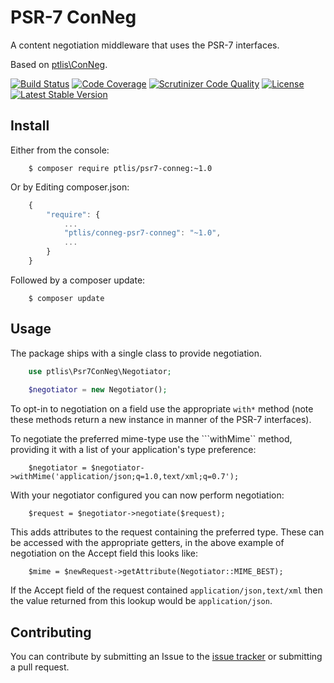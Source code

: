 # PSR-7 ConNeg

A content negotiation middleware that uses the PSR-7 interfaces.

Based on [ptlis\ConNeg](https://github.com/ptlis/conneg).

[![Build Status](https://travis-ci.org/ptlis/psr7-conneg.png?branch=master)](https://travis-ci.org/ptlis/psr7-conneg) [![Code Coverage](https://scrutinizer-ci.com/g/ptlis/psr7-conneg/badges/coverage.png?b=master)](https://scrutinizer-ci.com/g/ptlis/psr7-conneg/?branch=master) [![Scrutinizer Code Quality](https://scrutinizer-ci.com/g/ptlis/psr7-conneg/badges/quality-score.png?b=master)](https://scrutinizer-ci.com/g/ptlis/psr7-conneg/?branch=master) [![License](https://img.shields.io/badge/license-MIT-brightgreen.svg)](https://github.com/ptlis/psr7-conneg/blob/master/licence.txt) [![Latest Stable Version](https://poser.pugx.org/ptlis/psr7-conneg/v/stable.png)](https://packagist.org/packages/ptlis/psr7-conneg)

## Install

Either from the console:

```shell
    $ composer require ptlis/psr7-conneg:~1.0
```

Or by Editing composer.json:

```javascript
    {
        "require": {
            ...
            "ptlis/conneg-psr7-conneg": "~1.0",
            ...
        }
    }
```

Followed by a composer update:

```shell
    $ composer update
```

## Usage

The package ships with a single class to provide negotiation. 

```php
    use ptlis\Psr7ConNeg\Negotiator;
    
    $negotiator = new Negotiator();
```

To opt-in to negotiation on a field use the appropriate ```with*``` method (note these methods return a new instance in manner of the PSR-7 interfaces). 

To negotiate the preferred mime-type use the ```withMime`` method, providing it with a list of your application's type preference:

```
    $negotiator = $negotiator->withMime('application/json;q=1.0,text/xml;q=0.7');
```

With your negotiator configured you can now perform negotiation:

```
    $request = $negotiator->negotiate($request);
```

This adds attributes to the request containing the preferred type. These can be accessed with the appropriate getters, in the above example of negotiation on the Accept field this looks like:

```
    $mime = $newRequest->getAttribute(Negotiator::MIME_BEST);
```

If the Accept field of the request contained ```application/json,text/xml``` then the value returned from this lookup would be ```application/json```.
 


## Contributing

You can contribute by submitting an Issue to the [issue tracker](https://github.com/ptlis/psr-7conneg/issues) or submitting a pull request.
